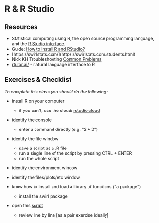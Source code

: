 # R & R Studio

## Resources

* Statistical computing using R, the open source programming language, and the [R Studio interface](https://rstudio.com/).
* Guide: [How to install R and RStudio?](https://www.r-bloggers.com/2019/12/how-to-install-r-and-rstudio-2/)
* [https://swirlstats.com/](https://swirlstats.com/students.html)
* Nick KH Troubleshooting [Common Problems](https://nickch-k.github.io/DataCommSlides/Lecture_04_Common_R_Problems.html)
* [rtutor.ai/](http://rtutor.ai/) - natural language interface to R

## Exercises & Checklist

*To complete this class you should do the following :*

* install R on your computer
  * if you can't, use the cloud: [rstudio.cloud](https://login.rstudio.cloud)

* identify the console
  * enter a command directly (e.g. "2 + 2")

* identify the file window
  * save a script as a .R file
  * run a single line of the script by pressing CTRL + ENTER
  * run the whole script

* identify the environment window

* identify the files/plots/etc window

* know how to install and load a library of functions ("a package")
  * install the swirl package

* open this [script](static/class2.R) 
  * review line by line [as a pair exercise ideally]
